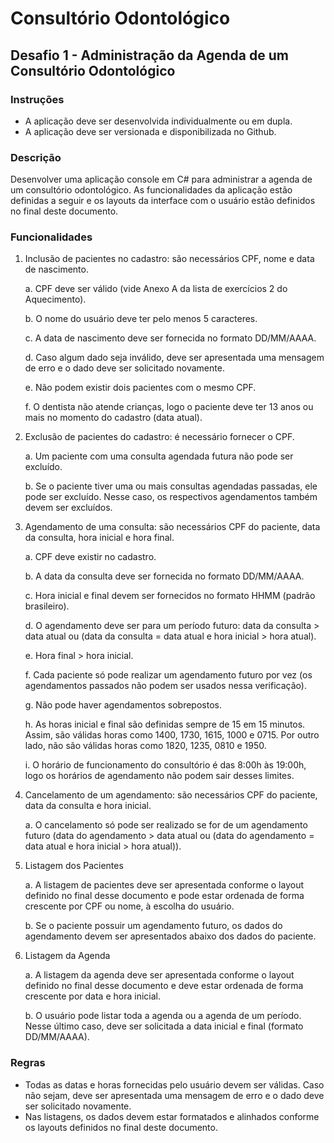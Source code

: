 # Consultório Odontológico
## Desafio 1 - Administração da Agenda de um Consultório Odontológico

### Instruções
- A aplicação deve ser desenvolvida individualmente ou em dupla.
- A aplicação deve ser versionada e disponibilizada no Github.

### Descrição
Desenvolver uma aplicação console em C# para administrar a agenda de um consultório
odontológico. As funcionalidades da aplicação estão definidas a seguir e os layouts da interface
com o usuário estão definidos no final deste documento.

### Funcionalidades

1. Inclusão de pacientes no cadastro: são necessários CPF, nome e data de nascimento.
    
    a. CPF deve ser válido (vide Anexo A da lista de exercícios 2 do Aquecimento).
    
    b. O nome do usuário deve ter pelo menos 5 caracteres.
    
    c. A data de nascimento deve ser fornecida no formato DD/MM/AAAA.
    
    d. Caso algum dado seja inválido, deve ser apresentada uma mensagem de erro e o dado
    deve ser solicitado novamente.
    
    e. Não podem existir dois pacientes com o mesmo CPF.
    
    f. O dentista não atende crianças, logo o paciente deve ter 13 anos ou mais no momento do
    cadastro (data atual).

 2. Exclusão de pacientes do cadastro: é necessário fornecer o CPF.
    
    a. Um paciente com uma consulta agendada futura não pode ser excluído.
    
    b. Se o paciente tiver uma ou mais consultas agendadas passadas, ele pode ser excluído.
    Nesse caso, os respectivos agendamentos também devem ser excluídos.

3. Agendamento de uma consulta: são necessários CPF do paciente, data da consulta, hora 
inicial e hora final.
    
    a. CPF deve existir no cadastro.
    
    b. A data da consulta deve ser fornecida no formato DD/MM/AAAA.
    
    c. Hora inicial e final devem ser fornecidos no formato HHMM (padrão brasileiro).
    
    d. O agendamento deve ser para um período futuro: data da consulta > data atual ou (data da
    consulta = data atual e hora inicial > hora atual).
    
    e. Hora final > hora inicial.
    
    f. Cada paciente só pode realizar um agendamento futuro por vez (os agendamentos
    passados não podem ser usados nessa verificação).
    
    g. Não pode haver agendamentos sobrepostos.
    
    h. As horas inicial e final são definidas sempre de 15 em 15 minutos. Assim, são válidas
    horas como 1400, 1730, 1615, 1000 e 0715. Por outro lado, não são válidas horas como
    1820, 1235, 0810 e 1950.
    
    i. O horário de funcionamento do consultório é das 8:00h às 19:00h, logo os horários de
    agendamento não podem sair desses limites.

4. Cancelamento de um agendamento: são necessários CPF do paciente, data da consulta e
hora inicial.
    
    a. O cancelamento só pode ser realizado se for de um agendamento futuro (data do
    agendamento > data atual ou (data do agendamento = data atual e hora inicial > hora
    atual)).

5. Listagem dos Pacientes
    
    a. A listagem de pacientes deve ser apresentada conforme o layout definido no final desse
    documento e pode estar ordenada de forma crescente por CPF ou nome, à escolha do
    usuário.
    
    b. Se o paciente possuir um agendamento futuro, os dados do agendamento devem ser
    apresentados abaixo dos dados do paciente.

6. Listagem da Agenda
    
    a. A listagem da agenda deve ser apresentada conforme o layout definido no final desse
    documento e deve estar ordenada de forma crescente por data e hora inicial.
    
    b. O usuário pode listar toda a agenda ou a agenda de um período. Nesse último caso, deve
    ser solicitada a data inicial e final (formato DD/MM/AAAA).

### Regras
- Todas as datas e horas fornecidas pelo usuário devem ser válidas. Caso não sejam, deve
ser apresentada uma mensagem de erro e o dado deve ser solicitado novamente.
- Nas listagens, os dados devem estar formatados e alinhados conforme os layouts
definidos no final deste documento.
